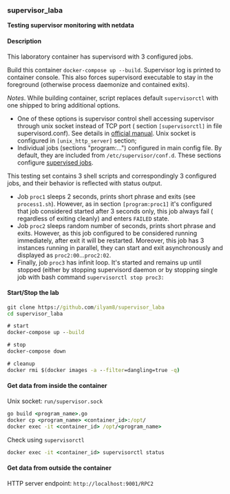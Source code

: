### supervisor_laba

**Testing supervisor monitoring with netdata**

#### Description

This laboratory container has supervisord with 3 configured jobs.

Build this container ```docker-compose up --build```. Supervisor log is printed to container console. This also forces
supervisord executable to stay in the foreground (otherwise process daemonize and contained exits).

*Notes*. While building container, script replaces default `supervisorctl` with one shipped to bring additional options.

- One of these options is supervisor control shell accessing supervisor through unix socket instead of TCP port (
  section ```[supervisorctl]``` in file supervisord.conf). See details
  in [official manual](http://supervisord.org/configuration.html#supervisorctl-section-settings). Unix socket is
  configured in ```[unix_http_server]``` section;
- Individual jobs (sections "program:...") configured in main config file. By default, they are included
  from ```/etc/supervisor/conf.d```. These sections
  configure [supervised jobs](http://supervisord.org/configuration.html#program-x-section-settings).

This testing set contains 3 shell scripts and correspondingly 3 configured jobs, and their behavior is reflected with
status output.

- Job `proc1` sleeps 2 seconds, prints short phrase and exits (see `process1.sh`). However, as in
  section ```[program:proc1]``` it's configured that job considered started after 3 seconds only, this job always fail (
  regardless of exiting cleanly) and enters `FAILED` state.
- Job `proc2` sleeps random number of seconds, prints short phrase and exits. However, as this job configured to be
  considered running immediately, after exit it will be restarted. Moreover, this job has 3 instances running in
  parallel, they can start and exit asynchronously and displayed as `proc2:00`...`proc2:02`.
- Finally, job `proc3` has infinit loop. It's started and remains up until stopped (either by stopping supervisord
  daemon or by stopping single job with bash command `supervisorctl stop proc3:`

#### Start/Stop the lab

```cmd
git clone https://github.com/ilyam8/supervisor_laba
cd supervisor_laba

# start
docker-compose up --build

# stop
docker-compose down

# cleanup
docker rmi $(docker images -a --filter=dangling=true -q)
```

#### Get data from inside the container

Unix socket: `run/supervisor.sock`

```cmd
go build <program_name>.go
docker cp <program_name> <container_id>:/opt/
docker exec -it <container_id> /opt/<program_name>
```

Check using `supervisorctl`

```cmd
docker exec -it <container_id> supervisorctl status
```

#### Get data from outside the container

HTTP server endpoint: `http://localhost:9001/RPC2`
